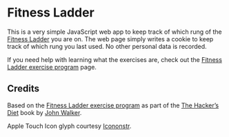 # Fitness Ladder

This is a very simple JavaScript web app to keep track of which rung of the [Fitness Ladder](http://www.fourmilab.ch/hackdiet/e4/exercise.html) you are on. The web page simply writes a cookie to keep track of which rung you last used. No other personal data is recorded.

If you need help with learning what the exercises are, check out the [Fitness Ladder exercise program](http://www.fourmilab.ch/hackdiet/e4/exercise.html) page.

## Credits

Based on the [Fitness Ladder exercise program](http://www.fourmilab.ch/hackdiet/e4/exercise.html) as part of the [The Hacker’s Diet](http://www.fourmilab.ch/hackdiet/) book by [John Walker](http://www.fourmilab.ch/).

Apple Touch Icon glyph courtesy [Icononstr](https://iconmonstr.com/accessibility-2/?png).
